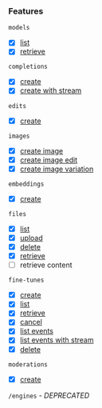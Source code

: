 ### Features
`models`
- [x] [list](https://docs.rs/fieri/latest/fieri/model/fn.list.html)
- [x] [retrieve](https://docs.rs/fieri/latest/fieri/model/fn.retrieve.html)

`completions`
- [x] [create](https://docs.rs/fieri/latest/fieri/completion/fn.create.html)
- [x] [create with stream](https://docs.rs/fieri/latest/fieri/completion/fn.create_with_stream.html)

`edits`
- [x] [create](https://docs.rs/fieri/latest/fieri/edit/fn.create.html)

`images`
- [x] [create image](https://docs.rs/fieri/latest/fieri/image/fn.generate.html)
- [x] [create image edit](https://docs.rs/fieri/latest/fieri/image/fn.edit.html)
- [x] [create image variation](https://docs.rs/fieri/latest/fieri/image/fn.variate.html)

`embeddings`
- [x] [create](https://docs.rs/fieri/latest/fieri/embedding/fn.create.html)

`files`
- [x] [list](https://docs.rs/fieri/latest/fieri/file/fn.list.html)
- [x] [upload](https://docs.rs/fieri/latest/fieri/file/fn.upload.html)
- [x] [delete](https://docs.rs/fieri/latest/fieri/file/fn.delete.html)
- [x] [retrieve](https://docs.rs/fieri/latest/fieri/file/fn.retrieve.html)
- [ ] retrieve content

`fine-tunes`
- [x] [create](https://docs.rs/fieri/latest/fieri/fine_tune/fn.create.html)
- [x] [list](https://docs.rs/fieri/latest/fieri/fine_tune/fn.list.html)
- [x] [retrieve](https://docs.rs/fieri/latest/fieri/fine_tune/fn.retrieve.html)
- [x] [cancel](https://docs.rs/fieri/latest/fieri/fine_tune/fn.cancel.html)
- [x] [list events](https://docs.rs/fieri/latest/fieri/fine_tune/fn.list_events.html)
- [x] [list events with stream](https://docs.rs/fieri/latest/fieri/fine_tune/fn.list_events_with_stream.html)
- [x] [delete](https://docs.rs/fieri/latest/fieri/fine_tune/fn.delete.html)

`moderations`
- [x] [create](https://docs.rs/fieri/latest/fieri/moderation/fn.create.html)

`/engines` - *DEPRECATED*


